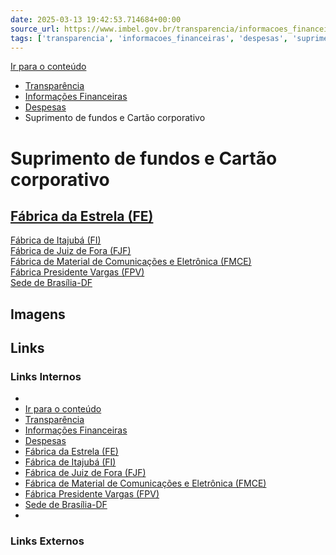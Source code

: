 ```yaml
---
date: 2025-03-13 19:42:53.714684+00:00
source_url: https://www.imbel.gov.br/transparencia/informacoes_financeiras/despesas/suprimento_de_fundos_e_cartao_corporativo
tags: ['transparencia', 'informacoes_financeiras', 'despesas', 'suprimento_de_fundos_e_cartao_corporativo']
---
```


[](https://www.imbel.gov.br/transparencia/informacoes_financeiras/despesas/suprimento_de_fundos_e_cartao_corporativo)
[Ir para o conteúdo](https://www.imbel.gov.br/transparencia/informacoes_financeiras/despesas/suprimento_de_fundos_e_cartao_corporativo#conteudo)
  * [ Transparência](https://www.imbel.gov.br/transparencia)
  * [ Informações Financeiras](https://www.imbel.gov.br/transparencia/informacoes_financeiras)
  * [ Despesas](https://www.imbel.gov.br/transparencia/informacoes_financeiras/despesas)
  * Suprimento de fundos e Cartão corporativo


# Suprimento de fundos e Cartão corporativo
[ Fábrica da Estrela (FE)](https://www.imbel.gov.br/transparencia/informacoes_financeiras/despesas/suprimento_de_fundos_e_cartao_corporativo/fabrica_da_estrela__fe_)  
---  
[ Fábrica de Itajubá (FI)](https://www.imbel.gov.br/transparencia/informacoes_financeiras/despesas/suprimento_de_fundos_e_cartao_corporativo/fabrica_de_itajuba__fi_)  
[ Fábrica de Juiz de Fora (FJF)](https://www.imbel.gov.br/transparencia/informacoes_financeiras/despesas/suprimento_de_fundos_e_cartao_corporativo/fabrica_de_juiz_de_fora__fjf_)  
[ Fábrica de Material de Comunicações e Eletrônica (FMCE)](https://www.imbel.gov.br/transparencia/informacoes_financeiras/despesas/suprimento_de_fundos_e_cartao_corporativo/fabrica_de_material_de_comunicacoes_e_eletronica__fmce_)  
[ Fábrica Presidente Vargas (FPV)](https://www.imbel.gov.br/transparencia/informacoes_financeiras/despesas/suprimento_de_fundos_e_cartao_corporativo/fabrica_presidente_vargas__fpv_)  
[ Sede de Brasília-DF](https://www.imbel.gov.br/transparencia/informacoes_financeiras/despesas/suprimento_de_fundos_e_cartao_corporativo/sede_de_brasilia_df)  
[ ](https://www.imbel.gov.br/transparencia/informacoes_financeiras/despesas/suprimento_de_fundos_e_cartao_corporativo#home)


## Imagens



## Links

### Links Internos

- [](https://www.imbel.gov.br/transparencia/informacoes_financeiras/despesas/suprimento_de_fundos_e_cartao_corporativo)
- [Ir para o conteúdo](https://www.imbel.gov.br/transparencia/informacoes_financeiras/despesas/suprimento_de_fundos_e_cartao_corporativo#conteudo)
- [Transparência](https://www.imbel.gov.br/transparencia)
- [Informações Financeiras](https://www.imbel.gov.br/transparencia/informacoes_financeiras)
- [Despesas](https://www.imbel.gov.br/transparencia/informacoes_financeiras/despesas)
- [Fábrica da Estrela (FE)](https://www.imbel.gov.br/transparencia/informacoes_financeiras/despesas/suprimento_de_fundos_e_cartao_corporativo/fabrica_da_estrela__fe_)
- [Fábrica de Itajubá (FI)](https://www.imbel.gov.br/transparencia/informacoes_financeiras/despesas/suprimento_de_fundos_e_cartao_corporativo/fabrica_de_itajuba__fi_)
- [Fábrica de Juiz de Fora (FJF)](https://www.imbel.gov.br/transparencia/informacoes_financeiras/despesas/suprimento_de_fundos_e_cartao_corporativo/fabrica_de_juiz_de_fora__fjf_)
- [Fábrica de Material de Comunicações e Eletrônica (FMCE)](https://www.imbel.gov.br/transparencia/informacoes_financeiras/despesas/suprimento_de_fundos_e_cartao_corporativo/fabrica_de_material_de_comunicacoes_e_eletronica__fmce_)
- [Fábrica Presidente Vargas (FPV)](https://www.imbel.gov.br/transparencia/informacoes_financeiras/despesas/suprimento_de_fundos_e_cartao_corporativo/fabrica_presidente_vargas__fpv_)
- [Sede de Brasília-DF](https://www.imbel.gov.br/transparencia/informacoes_financeiras/despesas/suprimento_de_fundos_e_cartao_corporativo/sede_de_brasilia_df)
- [](https://www.imbel.gov.br/transparencia/informacoes_financeiras/despesas/suprimento_de_fundos_e_cartao_corporativo#home)

### Links Externos


